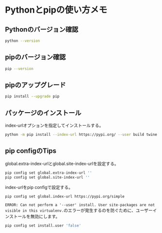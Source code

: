 # Pythonとpipの使い方メモ

## Pythonのバージョン確認

```bash
python --version
```

## pipのバージョン確認

```bash
pip --version
```

## pipのアップグレード

```bash
pip install --upgrade pip
```

## パッケージのインストール

index-urlオプションを指定してインストールする。

```bash
python -m pip install --index-url https://pypi.org/ --user build twine
```

## pip configのTips

global.extra-index-urlとglobal.site-index-urlを設定する。

```bash
pip config set global.extra-index-url ''
pip config set global.site-index-url ''
```

index-urlをpip configで設定する。

```bash
pip config set global.index-url https://pypi.org/simple
```

`ERROR: Can not perform a '--user' install. User site-packages are not visible in this virtualenv.`のエラーが発生するのを防ぐために、ユーザーインストールを無効にします。

```bash
pip config set install.user 'false'
```
